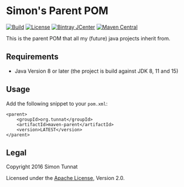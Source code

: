 # Simon's Parent POM
[![Build](https://github.com/simontunnat/maven-parent/workflows/CI/badge.svg)](https://github.com/simontunnat/maven-parent/actions?query=workflow%3ACI)
[![License](https://img.shields.io/badge/License-Apache%202.0-blue.svg)](https://opensource.org/licenses/Apache-2.0)
[![Bintray JCenter](https://img.shields.io/maven-metadata/v?label=Bintray%20JCenter&metadataUrl=https%3A%2F%2Fjcenter.bintray.com%2Forg%2Ftunnat%2Fmaven-parent%2Fmaven-metadata.xml)](https://bintray.com/simontunnat/maven/org.tunnat%3Amaven-parent)
[![Maven Central](https://img.shields.io/maven-metadata/v?label=Maven%20Central&metadataUrl=https%3A%2F%2Frepo1.maven.org%2Fmaven2%2Forg%2Ftunnat%2Fmaven-parent%2Fmaven-metadata.xml)](https://search.maven.org/artifact/org.tunnat/maven-parent)

This is the parent POM that all my (future) java projects inherit from.

## Requirements
* Java Version 8 or later (the project is build against JDK 8, 11 and 15)

## Usage
Add the following snippet to your ```pom.xml```:
```
<parent>
    <groupId>org.tunnat</groupId>
    <artifactId>maven-parent</artifactId> 
    <version>LATEST</version>
</parent>
```

## Legal
Copyright 2016 Simon Tunnat

Licensed under the [Apache License](LICENSE), Version 2.0.
